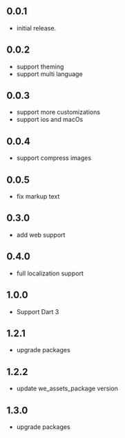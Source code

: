 ## 0.0.1
* initial release.
## 0.0.2
* support theming 
* support multi language
## 0.0.3
- support more customizations
- support ios and macOs
## 0.0.4
- support compress images
 ## 0.0.5
- fix markup text
## 0.3.0
- add web support
## 0.4.0
- full localization support
## 1.0.0
- Support Dart 3
## 1.2.1
- upgrade packages
## 1.2.2
- update we_assets_package version
## 1.3.0
- upgrade packages